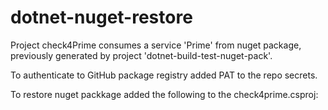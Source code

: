 # dotnet-nuget-restore
Project check4Prime consumes a service 'Prime' from nuget package, previously generated by project 'dotnet-build-test-nuget-pack'.

To authenticate to GitHub package registry added PAT to the repo secrets.

To restore nuget packkage added the following to the check4prime.csproj:

  <ItemGroup>
    <PackageReference Include="PrimeService" Version="0.0.1" />
  </ItemGroup>
  
  
